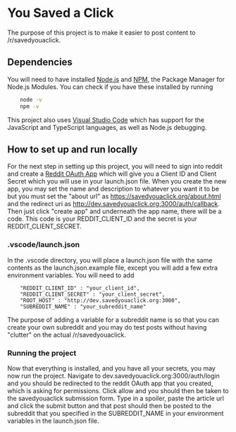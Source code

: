 # You Saved a Click

The purpose of this project is to make it easier to post content to /r/savedyouaclick. 

## Dependencies
You will need to have installed [Node.js](https://nodejs.org/en/) and [NPM](https://www.npmjs.com/), the Package Manager for Node.js Modules. You can check if you have these installed by running 
```bash
    node -v
    npm -v
```
This project also uses [Visual Studio Code](https://code.visualstudio.com/) which has support for the JavaScript and TypeScript languages, as well as Node.js debugging.

## How to set up and run locally
For the next step in setting up this project, you will need to sign into reddit and create a [Reddit OAuth App](https://www.reddit.com/prefs/apps) which will give you a Client ID and Client Secret which you will use in your launch.json file. When you create the new app, you may set the name and description to whatever you want it to be but you must set the "about url" as https://savedyouaclick.org/about.html and the redirect uri as http://dev.savedyouaclick.org:3000/auth/callback. Then just click "create app" and underneath the app name, there will be a code. This code is your REDDIT_CLIENT_ID and the secret is your REDDIT_CLIENT_SECRET.

### .vscode/launch.json
In the .vscode directory, you will place a launch.json file with the same contents as the launch.json.example file, except you will add a few extra environment variables. You will need to add 

```
    "REDDIT_CLIENT_ID" : "your_client_id",
    "REDDIT_CLIENT_SECRET" : "your_client_secret",
    "ROOT_HOST" : "http://dev.savedyouaclick.org:3000",
    "SUBREDDIT_NAME" : "your_subreddit_name"
```
The purpose of adding a variable for a subreddit name is so that you can create your own subreddit and you may do test posts without having "clutter" on the actual /r/savedyouaclick.

### Running the project
Now that everything is installed, and you have all your secrets, you may now run the project. Navigate to dev.savedyouaclick.org:3000/auth/login and you should be redirected to the reddit OAuth app that you created, which is asking for permissions. Click allow and you should then be taken to the savedyouaclick submission form. Type in a spoiler, paste the article url and click the submit button and that post should then be posted to the subreddit that you specified in the SUBREDDIT_NAME in your environment variables in the launch.json file.


